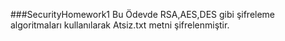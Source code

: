 ###SecurityHomework1
Bu Ödevde RSA,AES,DES gibi şifreleme algoritmaları kullanılarak Atsiz.txt metni şifrelenmiştir.
